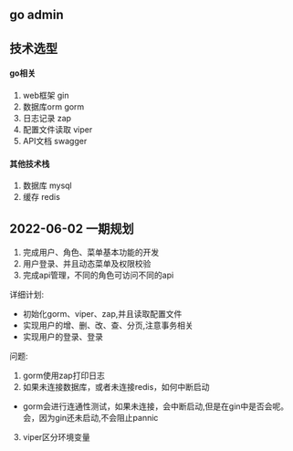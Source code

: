 ## go admin

## 技术选型

#### go相关

1. web框架 gin
2. 数据库orm gorm
3. 日志记录 zap
4. 配置文件读取 viper
5. API文档 swagger

#### 其他技术栈

1. 数据库 mysql
2. 缓存 redis

## 2022-06-02 一期规划

1. 完成用户、角色、菜单基本功能的开发
2. 用户登录、并且动态菜单及权限校验
3. 完成api管理，不同的角色可访问不同的api

详细计划:

- 初始化gorm、viper、zap,并且读取配置文件
- 实现用户的增、删、改、查、分页,注意事务相关
- 实现用户的登录、登录

问题:

1. gorm使用zap打印日志
2. 如果未连接数据库，或者未连接redis，如何中断启动
- gorm会进行连通性测试，如果未连接，会中断启动,但是在gin中是否会呢。会，因为gin还未启动,不会阻止pannic
3. viper区分环境变量

